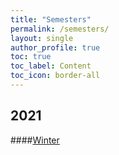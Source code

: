 ```yaml
---
title: "Semesters"
permalink: /semesters/
layout: single
author_profile: true
toc: true
toc_label: Content
toc_icon: border-all
---
```


## 2021
####[Winter]()
